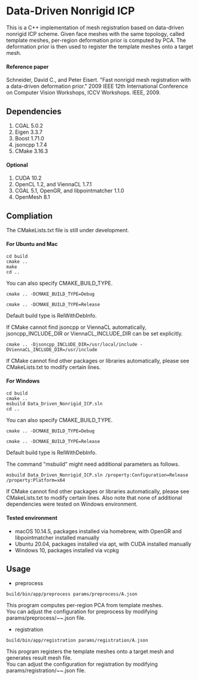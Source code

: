 # Data-Driven Nonrigid ICP
This is a C++ implementation of mesh registration based on data-driven nonrigid ICP scheme.
Given face meshes with the same topology, called template meshes, per-region deformation prior is computed by PCA.
The deformation prior is then used to register the template meshes onto a target mesh.
#### Reference paper
Schneider, David C., and Peter Eisert. "Fast nonrigid mesh registration with a data-driven deformation prior." 2009 IEEE 12th International Conference on Computer Vision Workshops, ICCV Workshops. IEEE, 2009.
## Dependencies
1. CGAL 5.0.2
2. Eigen 3.3.7
3. Boost 1.71.0
4. jsoncpp 1.7.4
5. CMake 3.16.3
#### Optional
1. CUDA 10.2
2. OpenCL 1.2, and ViennaCL 1.7.1
3. CGAL 5.1, OpenGR, and libpointmatcher 1.1.0
4. OpenMesh 8.1
## Compliation
The CMakeLists.txt file is still under development.
#### For Ubuntu and Mac
```
cd build
cmake ..
make
cd ..
```
You can also specify CMAKE_BUILD_TYPE.
```
cmake .. -DCMAKE_BUILD_TYPE=Debug
```
```
cmake .. -DCMAKE_BUILD_TYPE=Release
```
Default build type is RelWithDebInfo.   
   
If CMake cannot find jsoncpp or ViennaCL automatically, jsoncpp_INCLUDE_DIR or ViennaCL_INCLUDE_DIR can be set explicitly.
```
cmake .. -Djsoncpp_INCLUDE_DIR=/usr/local/include -DViennaCL_INCLUDE_DIR=/usr/include
```
If CMake cannot find other packages or libraries automatically, please see CMakeLists.txt to modify certain lines.
#### For Windows
```
cd build
cmake ..
msbuild Data_Driven_Nonrigid_ICP.sln
cd ..
```
You can also specify CMAKE_BUILD_TYPE.
```
cmake .. -DCMAKE_BUILD_TYPE=Debug
```
```
cmake .. -DCMAKE_BUILD_TYPE=Release
```
Default build type is RelWithDebInfo.

The command "msbuild" might need additional parameters as follows.
```
msbuild Data_Driven_Nonrigid_ICP.sln /property:Configuration=Release /property:Platform=x64
```
If CMake cannot find other packages or libraries automatically, please see CMakeLists.txt to modify certain lines.
Also note that none of additional dependencies were tested on Windows environment.
#### Tested environment
- macOS 10.14.5, packages installed via homebrew, with OpenGR and libpointmatcher installed manually
- Ubuntu 20.04, packages installed via apt, with CUDA installed manually
- Windows 10, packages installed via vcpkg
## Usage
- preprocess
```
build/bin/app/preprocess params/preprocess/A.json
```
This program computes per-region PCA from template meshes.   
You can adjust the configuration for preprocess by modifying params/preprocess/~~.json file.
- registration
```
build/bin/app/registration params/registration/A.json
```
This program registers the template meshes onto a target mesh and generates result mesh file.   
You can adjust the configuration for registration by modifying params/registration/~~.json file.
